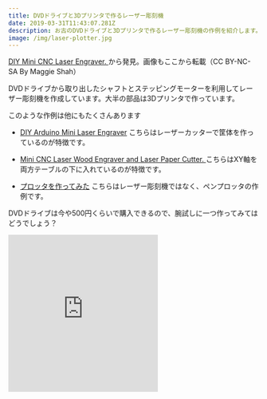 ```yaml
---
title: DVDドライブと3Dプリンタで作るレーザー彫刻機
date: 2019-03-31T11:43:07.281Z
description: お古のDVDドライブと3Dプリンタで作るレーザー彫刻機の作例を紹介します。
image: /img/laser-plotter.jpg
---
```

[DIY Mini CNC Laser Engraver.](https://www.instructables.com/id/DIY-Mini-CNC-Laser-Engraver/)から発見。画像もここから転載（CC BY-NC-SA By Maggie Shah）

DVDドライブから取り出したシャフトとステッピングモーターを利用してレーザー彫刻機を作成しています。大半の部品は3Dプリンタで作っています。

このような作例は他にもたくさんあります
- [DIY Arduino Mini Laser Engraver](https://www.instructables.com/id/DIY-Arduino-Mini-Laser-Engraver/)
こちらはレーザーカッターで筐体を作っているのが特徴です。

- [Mini CNC Laser Wood Engraver and Laser Paper Cutter.](https://www.instructables.com/id/Mini-CNC-Laser-Wood-Engraver-and-Paper-Cutter/)
こちらはXY軸を両方テーブルの下に入れているのが特徴です。

- [プロッタを作ってみた](https://inajob.hatenablog.jp/entry/20170121/1484993572)
こちらはレーザー彫刻機ではなく、ペンプロッタの作例です。

DVDドライブは今や500円くらいで購入できるので、腕試しに一つ作ってみてはどうでしょう？

<iframe width="auto" height="315" src="https://www.youtube.com/embed/ZeAug4SNUSI" frameborder="0" allow="accelerometer; autoplay; encrypted-media; gyroscope; picture-in-picture" allowfullscreen></iframe>
